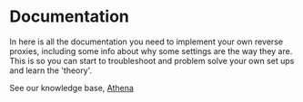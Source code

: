 # Documentation

In here is all the documentation you need to implement your own reverse proxies, including some info about why some settings are the way they are. This is so you can start to troubleshoot and problem solve your own set ups and learn the 'theory'.

See our knowledge base, [Athena](https://wiki.cybermonkey.net.au/Hecate)
